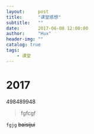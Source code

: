 ```yaml
---
layout:     post
title:      "课堂感想"
subtitle:   ""
date:       2017-06-08 12:00:00
author:     "Hux"
header-img: ""
catalog: true
tags:
    - 课堂
---
```


# 2017

  498489948

> fgfcgf

`fgjg`
~~baisijui~~